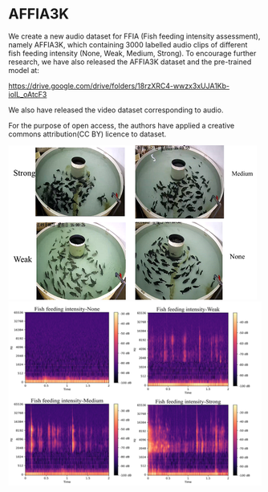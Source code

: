 # AFFIA3K
We create a new audio dataset for FFIA (Fish feeding intensity assessment), namely AFFIA3K, which containing 3000 labelled audio clips of different fish feeding intensity (None, Weak, Medium, Strong). 
To encourage further research, we have also released the AFFIA3K dataset and the pre-trained model at:

https://drive.google.com/drive/folders/18rzXRC4-wwzx3xUJA1Kb-ioIL_oAtcF3


We also have released the video dataset corresponding to audio.



For the purpose of open access, the authors have applied a creative commons attribution(CC BY) licence to dataset.

![image](https://github.com/FishMaster93/AFFIA3K/blob/main/fish_feeding.png) 
![image](https://github.com/FishMaster93/AFFIA3K/blob/main/871.png)
